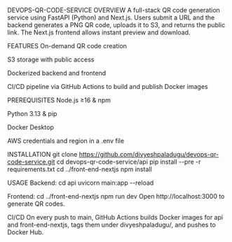 DEVOPS-QR-CODE-SERVICE
OVERVIEW
A full-stack QR code generation service using FastAPI (Python) and Next.js. Users submit a URL and the backend generates a PNG QR code, uploads it to S3, and returns the public link. The Next.js frontend allows instant preview and download.

FEATURES
On-demand QR code creation

S3 storage with public access

Dockerized backend and frontend

CI/CD pipeline via GitHub Actions to build and publish Docker images

PREREQUISITES
Node.js ≥16 & npm

Python 3.13 & pip

Docker Desktop

AWS credentials and region in a .env file

INSTALLATION
git clone https://github.com/divyeshpaladugu/devops-qr-code-service.git
cd devops-qr-code-service/api
pip install --pre -r requirements.txt
cd ../front-end-nextjs
npm install

USAGE
Backend:
cd api
uvicorn main:app --reload

Frontend:
cd ../front-end-nextjs
npm run dev
Open http://localhost:3000 to generate QR codes.

CI/CD
On every push to main, GitHub Actions builds Docker images for api and front-end-nextjs, tags them under divyeshpaladugu/, and pushes to Docker Hub.

